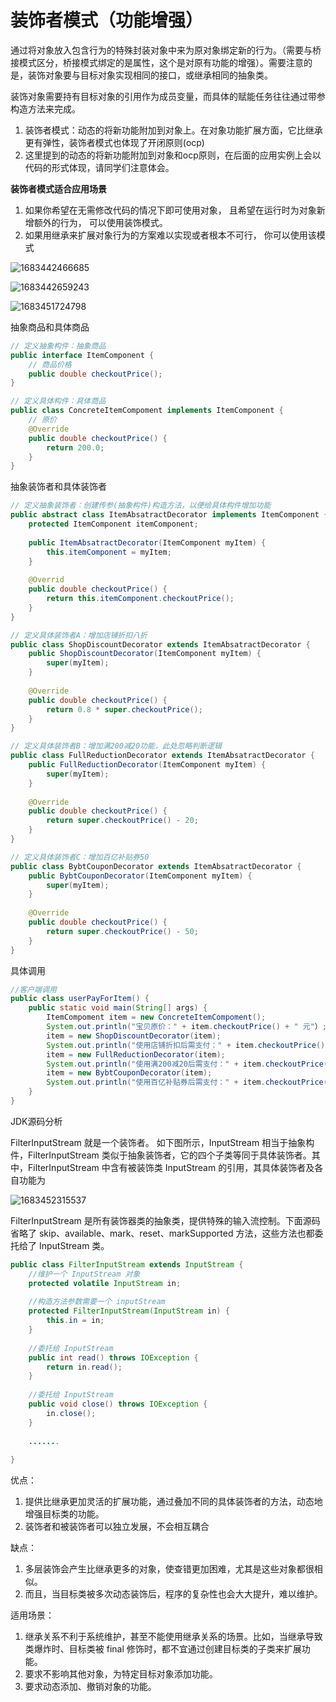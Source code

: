 # 装饰者模式（功能增强）

通过将对象放入包含行为的特殊封装对象中来为原对象绑定新的行为。（需要与桥接模式区分，桥接模式绑定的是属性，这个是对原有功能的增强）。需要注意的是，装饰对象要与目标对象实现相同的接口，或继承相同的抽象类。

装饰对象需要持有目标对象的引用作为成员变量，而具体的赋能任务往往通过带参构造方法来完成。

1. 装饰者模式：动态的将新功能附加到对象上。在对象功能扩展方面，它比继承更有弹性，装饰者模式也体现了开闭原则(ocp)
2. 这里提到的动态的将新功能附加到对象和ocp原则，在后面的应用实例上会以代码的形式体现，请同学们注意体会。

**装饰者模式适合应用场景**

1. 如果你希望在无需修改代码的情况下即可使用对象， 且希望在运行时为对象新增额外的行为， 可以使用装饰模式。
2. 如果用继承来扩展对象行为的方案难以实现或者根本不可行， 你可以使用该模式

![1683442466685](image/23-05-04-设计模式-结构型模式/1683442466685.png)

![1683442659243](image/23-05-04-设计模式-结构型模式/1683442659243.png)

![1683451724798](image/23-05-04-设计模式-结构型模式/1683451724798.png)

抽象商品和具体商品

```java
// 定义抽象构件：抽象商品
public interface ItemComponent {
    // 商品价格
    public double checkoutPrice();
}

// 定义具体构件：具体商品
public class ConcreteItemCompoment implements ItemComponent {
    // 原价
    @Override
    public double checkoutPrice() {
        return 200.0;
    }
}
```

抽象装饰者和具体装饰者

```java
// 定义抽象装饰者：创建传参(抽象构件)构造方法，以便给具体构件增加功能
public abstract class ItemAbsatractDecorator implements ItemComponent {
    protected ItemComponent itemComponent;
  
    public ItemAbsatractDecorator(ItemComponent myItem) {
        this.itemComponent = myItem;
    }
  
    @Overrid
    public double checkoutPrice() {
        return this.itemComponent.checkoutPrice();
    }
}

// 定义具体装饰者A：增加店铺折扣八折
public class ShopDiscountDecorator extends ItemAbsatractDecorator {
    public ShopDiscountDecorator(ItemComponent myItem) {
        super(myItem);
    }
  
    @Override
    public double checkoutPrice() {
        return 0.8 * super.checkoutPrice();
    }
} 

// 定义具体装饰者B：增加满200减20功能，此处忽略判断逻辑
public class FullReductionDecorator extends ItemAbsatractDecorator {
    public FullReductionDecorator(ItemComponent myItem) {
        super(myItem);
    }
  
    @Override  
    public double checkoutPrice() {
        return super.checkoutPrice() - 20;  
    }
}

// 定义具体装饰者C：增加百亿补贴券50
public class BybtCouponDecorator extends ItemAbsatractDecorator { 
    public BybtCouponDecorator(ItemComponent myItem) {
        super(myItem);
    }
  
    @Override
    public double checkoutPrice() {
        return super.checkoutPrice() - 50;
    }
}
```

具体调用

```java
//客户端调用
public class userPayForItem() {
    public static void main(String[] args) {
        ItemCompoment item = new ConcreteItemCompoment();
        System.out.println("宝贝原价：" + item.checkoutPrice() + " 元"）; 
        item = new ShopDiscountDecorator(item);
        System.out.println("使用店铺折扣后需支付：" + item.checkoutPrice() + " 元"）;
        item = new FullReductionDecorator(item);
        System.out.println("使用满200减20后需支付：" + item.checkoutPrice() + " 元"）;  
        item = new BybtCouponDecorator(item);
        System.out.println("使用百亿补贴券后需支付：" + item.checkoutPrice() + " 元"）;  
    }
}
```

JDK源码分析

FilterInputStream 就是一个装饰者。
如下图所示，InputStream 相当于抽象构件，FilterInputStream 类似于抽象装饰者，它的四个子类等同于具体装饰者。其中，FilterInputStream 中含有被装饰类 InputStream 的引用，其具体装饰者及各自功能为

![1683452315537](image/23-05-04-设计模式-结构型模式/1683452315537.png)

FilterInputStream 是所有装饰器类的抽象类，提供特殊的输入流控制。下面源码省略了 skip、available、mark、reset、markSupported 方法，这些方法也都委托给了 InputStream 类。

```java
public class FilterInputStream extends InputStream {
    //维护一个 InputStream 对象
    protected volatile InputStream in;  
  
    //构造方法参数需要一个 inputStream
    protected FilterInputStream(InputStream in) {   
        this.in = in;
    }
 
    //委托给 InputStream
    public int read() throws IOException {
        return in.read();      
    }
  
    //委托给 InputStream
    public void close() throws IOException {   
        in.close();
    }
  
    .......
   
}

```

优点：

1. 提供比继承更加灵活的扩展功能，通过叠加不同的具体装饰者的方法，动态地增强目标类的功能。
2. 装饰者和被装饰者可以独立发展，不会相互耦合

缺点：

1. 多层装饰会产生比继承更多的对象，使查错更加困难，尤其是这些对象都很相似。
2. 而且，当目标类被多次动态装饰后，程序的复杂性也会大大提升，难以维护。

适用场景：

1. 继承关系不利于系统维护，甚至不能使用继承关系的场景。比如，当继承导致类爆炸时、目标类被 final 修饰时，都不宜通过创建目标类的子类来扩展功能。
2. 要求不影响其他对象，为特定目标对象添加功能。
3. 要求动态添加、撤销对象的功能。
